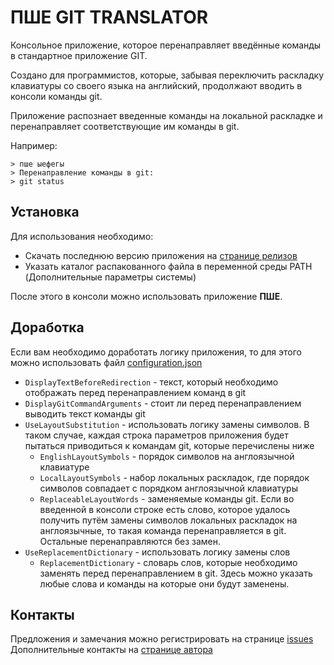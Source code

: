 # ПШЕ GIT TRANSLATOR

Консольное приложение, которое перенаправляет введённые команды в стандартное приложение GIT.

Создано для программистов, которые, забывая переключить раскладку клавиатуры со своего языка на английский, продолжают вводить в консоли команды git.

Приложение распознает введенные команды на локальной раскладке и перенаправляет соответствующие им команды в git.

Например:

```
> пше ыефегы
> Перенаправление команды в git:
> git status
```


## Установка

Для использования необходимо:

- Скачать последнюю версию приложения на [странице релизов](https://github.com/SeiOkami/git-translator/releases)
- Указать каталог распакованного файла в переменной среды PATH (Дополнительные параметры системы)

После этого в консоли можно использовать приложение **ПШЕ**.

## Доработка

Если вам необходимо доработать логику приложения, то для этого можно использовать файл [configuration.json](/GitTranslator/configuration.json)

- `DisplayTextBeforeRedirection` - текст, который необходимо отображать перед перенаправлением команд в git
- `DisplayGitCommandArguments` - стоит ли перед перенаправлением выводить текст команды git
- `UseLayoutSubstitution` - использовать логику замены символов. В таком случае, каждая строка параметров приложения будет пытаться приводиться к командам git, которые перечислены ниже
  - `EnglishLayoutSymbols` - порядок символов на англоязычной клавиатуре
  - `LocalLayoutSymbols` - набор локальных раскладок, где порядок символов совпадает с порядком англоязычной клавиатуры
  - `ReplaceableLayoutWords` - заменяемые команды git. Если во введенной в консоли строке есть слово, которое удалось получить путём замены символов локальных раскладок на англоязычные, то такая команда перенаправляется в git. Остальные перенаправляются без замен.
- `UseReplacementDictionary` - использовать логику замены слов
  - `ReplacementDictionary` - словарь слов, которые необходимо заменять перед перенаправлением в git. Здесь можно указать любые слова и команды на которые они будут заменены.

## Контакты

Предложения и замечания можно регистрировать на странице [issues](https://github.com/SeiOkami/git-translator/issues)  
Дополнительные контакты на [странице автора](https://github.com/SeiOkami)